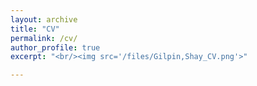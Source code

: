 ```yaml
---
layout: archive
title: "CV"
permalink: /cv/
author_profile: true
excerpt: "<br/><img src='/files/Gilpin,Shay_CV.png'>"

---
```

